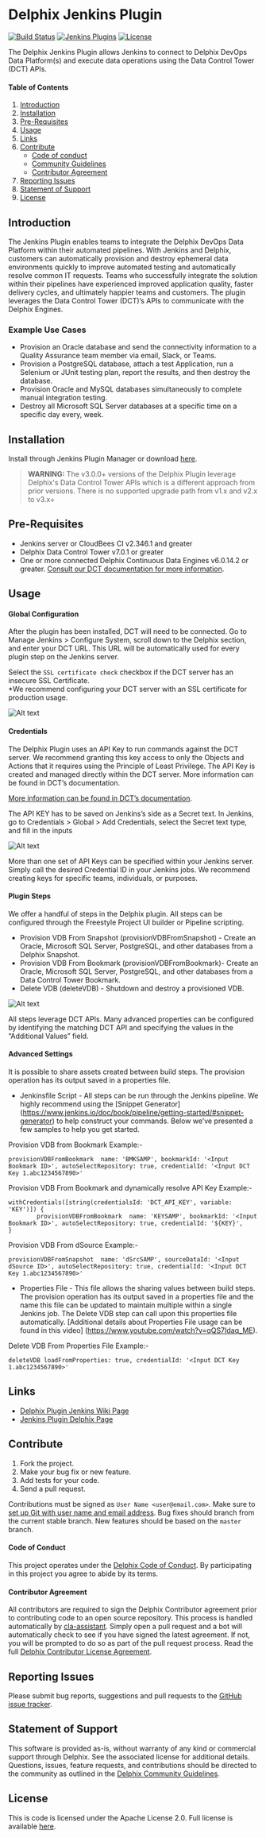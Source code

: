 # Delphix Jenkins Plugin

[![Build Status](https://ci.jenkins.io/buildStatus/icon?job=Plugins/delphix-plugin/master)](https://ci.jenkins.io/job/Plugins/job/delphix-plugin/)
[![Jenkins Plugins](https://img.shields.io/jenkins/plugin/v/delphix.svg)](https://plugins.jenkins.io/delphix)
[![License](https://img.shields.io/github/license/jenkinsci/delphix-plugin.svg)](LICENSE)

The Delphix Jenkins Plugin allows Jenkins to connect to Delphix DevOps Data Platform(s) and execute data operations using the Data Control Tower (DCT) APIs.

#### Table of Contents
1.  [Introduction](#Introduction)
2.  [Installation](#installation)
3.  [Pre-Requisites](#requirements)
4.  [Usage](#usage)
5.  [Links](#links)
6.  [Contribute](#contribute)
    *   [Code of conduct](#code-of-conduct)
    *   [Community Guidelines](#community-guidelines)
    *   [Contributor Agreement](#contributor-agreement)
7.  [Reporting Issues](#reporting-issues)
8.  [Statement of Support](#statement-of-support)
9.  [License](#license)

## <a id="Introduction"></a>Introduction

The Jenkins Plugin enables teams to integrate the Delphix DevOps Data Platform within their automated pipelines. With Jenkins and Delphix, customers can automatically provision and destroy ephemeral data environments quickly to improve automated testing and automatically resolve common IT requests. Teams who successfully integrate the solution within their pipelines have experienced improved application quality, faster delivery cycles, and ultimately happier teams and customers. The plugin leverages the Data Control Tower (DCT)’s APIs to communicate with the Delphix Engines. 

### Example Use Cases
- Provision an Oracle database and send the connectivity information to a Quality Assurance team member via email, Slack, or Teams.
- Provision a PostgreSQL database, attach a test Application, run a Selenium or JUnit testing plan, report the results, and then destroy the database.
- Provision Oracle and MySQL databases simultaneously to complete manual integration testing.
- Destroy all Microsoft SQL Server databases at a specific time on a specific day every, week.

## <a id="installation"></a>Installation

Install through Jenkins Plugin Manager or download [here](https://plugins.jenkins.io/delphix).
> **WARNING:**
>The v3.0.0+ versions of the Delphix Plugin leverage Delphix's Data Control Tower APIs which is a different approach from prior versions. There is no supported upgrade path from v1.x and v2.x to v3.x+


## <a id="requirements"></a>Pre-Requisites

- Jenkins server or CloudBees CI v2.346.1 and greater
- Delphix Data Control Tower v7.0.1 or greater
- One or more connected Delphix Continuous Data Engines v6.0.14.2 or greater.
[Consult our DCT documentation for more information](https://dct.delphix.com/docs).
  

## <a id="usage"></a>Usage

#### **Global Configuration**

After the plugin has been installed, DCT will need to be connected. Go to Manage Jenkins > Configure System, scroll down to the Delphix section, and enter your DCT URL. This URL will be automatically used for every plugin step on the Jenkins server.

Select the `SSL certificate check` checkbox if the DCT server has an insecure SSL Certificate. 
<br/>*We recommend configuring your DCT server with an SSL certificate for production usage.

![Alt text](images/configuration.png)

#### **Credentials**

The Delphix Plugin uses an API Key to run commands against the DCT server. We recommend granting this key access to only the Objects and Actions that it requires using the Principle of Least Privilege. The API Key is created and managed directly within the DCT server. More information can be found in DCT’s documentation.

[More information can be found in DCT’s documentation](https://dct.delphix.com/docs).

The API KEY has to be saved on Jenkins’s side as a Secret text. In Jenkins, go to Credentials > Global > Add Credentials, select the Secret text type, and fill in the inputs

![Alt text](images/credentials.png)

More than one set of API Keys can be specified within your Jenkins server. Simply call the desired Credential ID in your Jenkins jobs. We recommend creating keys for specific teams, individuals, or purposes.

#### **Plugin Steps**

We offer a handful of steps in the Delphix plugin. All steps can be configured through the Freestyle Project UI builder or Pipeline scripting.

*   Provision VDB From Snapshot (provisionVDBFromSnapshot) - Create an Oracle, Microsoft SQL Server, PostgreSQL, and other databases from a Delphix Snapshot.
*   Provision VDB From Bookmark (provisionVDBFromBookmark)- Create an Oracle, Microsoft SQL Server, PostgreSQL, and other databases from a Data Control Tower Bookmark.
*   Delete VDB (deleteVDB) - Shutdown and destroy a provisioned VDB.

![Alt text](images/build_step.png)

All steps leverage DCT APIs. Many advanced properties can be configured by identifying the matching DCT API and specifying the values in the “Additional Values” field.

#### **Advanced Settings**
It is possible to share assets created between build steps. The provision operation has its output saved in a properties file.

*   Jenkinsfile Script - All steps can be run through the Jenkins pipeline. We highly recommend using the [Snippet Generator] (https://www.jenkins.io/doc/book/pipeline/getting-started/#snippet-generator) to help construct your commands. Below we’ve presented a few samples to help you get started. 

Provision VDB from Bookmark Example:-

```  
provisionVDBFromBookmark  name: 'BMKSAMP', bookmarkId: '<Input Bookmark ID>', autoSelectRepository: true, credentialId: '<Input DCT Key 1.abc1234567890>'
```  

Provision VDB From Bookmark and dynamically resolve API Key Example:-

```  
withCredentials([string(credentialsId: 'DCT_API_KEY', variable: 'KEY')]) {
      	provisionVDBFromBookmark  name: 'KEYSAMP', bookmarkId: '<Input Bookmark ID>', autoSelectRepository: true, credentialId: '${KEY}',
} 
```  

Provision VDB From dSource Example:-
```  
provisionVDBFromSnapshot  name: 'dSrcSAMP', sourceDataId: '<Input dSource ID>', autoSelectRepository: true, credentialId: '<Input DCT Key 1.abc1234567890>'  
```  

*   Properties File - This file allows the sharing values between build steps. The provision operation has its output saved in a properties file and the name this file can be updated to maintain multiple within a single Jenkins job. The Delete VDB step can call upon this properties file automatically. [Additional details about Properties File usage can be found in this video] (https://www.youtube.com/watch?v=qQS7Idaq_ME).

Delete VDB From Properties File Example:-

```  
deleteVDB loadFromProperties: true, credentialId: '<Input DCT Key 1.abc1234567890>' 
```  
 

## <a id="links"></a>Links

*   [Delphix Plugin Jenkins Wiki Page](https://wiki.jenkins.io/display/JENKINS/Delphix+Plugin)
*   [Jenkins Plugin Delphix Page](https://plugins.jenkins.io/delphix)

## <a id="contribute"></a>Contribute

1.  Fork the project.
2.  Make your bug fix or new feature.
3.  Add tests for your code.
4.  Send a pull request.

Contributions must be signed as `User Name <user@email.com>`. Make sure to [set up Git with user name and email address](https://git-scm.com/book/en/v2/Getting-Started-First-Time-Git-Setup). Bug fixes should branch from the current stable branch. New features should be based on the `master` branch.

#### <a id="code-of-conduct"></a>Code of Conduct

This project operates under the [Delphix Code of Conduct](https://delphix.github.io/code-of-conduct.html). By participating in this project you agree to abide by its terms.

#### <a id="contributor-agreement"></a>Contributor Agreement

All contributors are required to sign the Delphix Contributor agreement prior to contributing code to an open source repository. This process is handled automatically by [cla-assistant](https://cla-assistant.io/). Simply open a pull request and a bot will automatically check to see if you have signed the latest agreement. If not, you will be prompted to do so as part of the pull request process. Read the full [Delphix Contributor License Agreement](https://delphix.github.io/contributor-agreement.html).

## <a id="reporting_issues"></a>Reporting Issues


Please submit bug reports, suggestions and pull requests to the [GitHub issue tracker](https://github.com/jenkinsci/delphix-plugin/issues).

## <a id="statement-of-support"></a>Statement of Support

This software is provided as-is, without warranty of any kind or commercial support through Delphix. See the associated license for additional details. Questions, issues, feature requests, and contributions should be directed to the community as outlined in the [Delphix Community Guidelines](https://delphix.github.io/community-guidelines.html).

## <a id="license"></a>License

This is code is licensed under the Apache License 2.0. Full license is available [here](./LICENSE).
